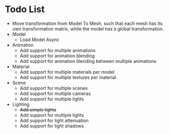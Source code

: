 # Todo List

- Move transformation from Model To Mesh, such that each mesh has its own transformation matrix, while the model has a global transformation.
- Model
	- Load Model Async
- Animation
	- Add support for multiple animations
	- Add support for animation blending
	- Add support for animation blending between multiple animations
- Material
	- Add support for multiple materials per model
	- Add support for multiple textures per material
- Scene
	- Add support for multiple scenes
	- Add support for multiple cameras
	- Add support for multiple lights
- Lighting
	- ~~Add simple lights~~
	- Add support for multiple lights
	- Add support for light attenuation
	- Add support for light shadows